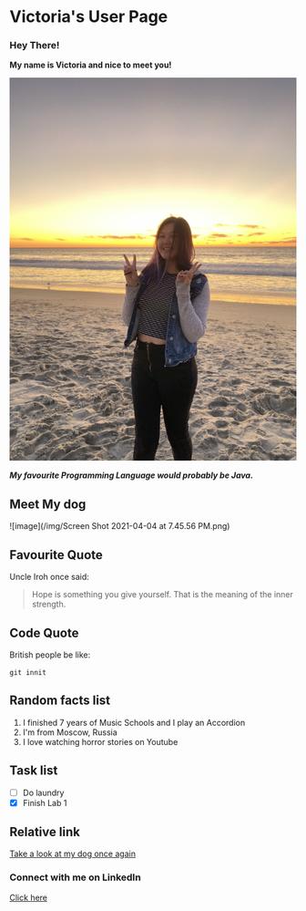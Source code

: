 # Victoria's User Page
### Hey There!
**My name is Victoria and nice to meet you!**

![image](/img/IMG_0523.jpeg)

***My favourite Programming Language would probably be Java.***

## Meet My dog

![image](/img/Screen Shot 2021-04-04 at 7.45.56 PM.png)

## Favourite Quote
Uncle Iroh once said:
> Hope is something you give yourself. That is the meaning of the inner strength.

## Code Quote
British people be like:

```
git innit

```
## Random facts list

1. I finished 7 years of Music Schools and I play an Accordion
2. I'm from Moscow, Russia
3. I love watching horror stories on Youtube

## Task list
- [ ] Do laundry
- [x] Finish Lab 1

## Relative link
[Take a look at my dog once again](#meet-my-dog)

### Connect with me on LinkedIn
[Click here](https://www.linkedin.com/in/victoria-edeeva/)
